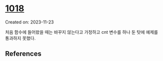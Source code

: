 # [1018](https://www.acmicpc.net/problem/1018)
Created on: 2023-11-23

처음 함수에 들어왔을 때는 바꾸지 않는다고 가정하고 cnt 변수를 하나 둔 탓에 예제를 통과하지 못했다.

## References


